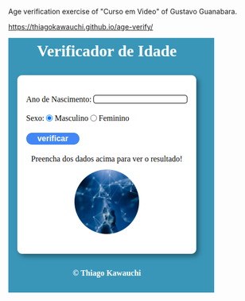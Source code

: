 Age verification exercise of "Curso em Video" of Gustavo Guanabara.

https://thiagokawauchi.github.io/age-verify/

<img src="./ex015-assets/age-verify-sample.png">

